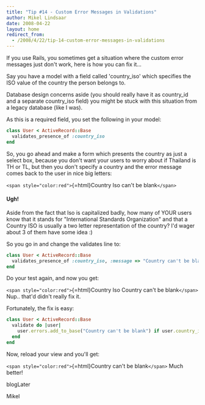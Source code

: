 ```yaml
---
title: "Tip #14 - Custom Error Messages in Validations"
author: Mikel Lindsaar
date: 2008-04-22
layout: home
redirect_from:
  - /2008/4/22/tip-14-custom-error-messages-in-validations
---
```

If you use Rails, you sometimes get a situation where the custom error
messages just don't work, here is how you can fix it...

Say you have a model with a field called 'country_iso' which specifies
the ISO value of the country the person belongs to.

Database design concerns aside (you should really have it as country_id
and a separate country_iso field) you might be stuck with this situation
from a legacy database (like I was).

As this is a required field, you set the following in your model:

``` ruby
class User < ActiveRecord::Base
  validates_presence_of :country_iso
end
```

So, you go ahead and make a form which presents the country as just a
select box, because you don't want your users to worry about if Thailand
is TH or TL, but then you don't specify a country and the error message
comes back to the user in nice big letters:

`<span style="color:red">`{=html}Country Iso can't be
blank`</span>`
#### Ugh!

Aside from the fact that Iso is capitalized badly, how many of YOUR
users know that it stands for "International Standards Organization" and
that a Country ISO is usually a two letter representation of the
country? I'd wager about 3 of them have some idea :)

So you go in and change the validates line to:

``` ruby
class User < ActiveRecord::Base
  validates_presence_of :country_iso, :message => "Country can't be blank"
end
```

Do your test again, and now you get:

`<span style="color:red">`{=html}Country Iso Country can't be
blank`</span>`
Nup.. that'd didn't really fix it.

Fortunately, the fix is easy:

``` ruby
class User < ActiveRecord::Base
  validate do |user|
    user.errors.add_to_base("Country can't be blank") if user.country_iso.blank?
  end
end
```

Now, reload your view and you'll get:

`<span style="color:red">`{=html}Country can't be blank`</span>`
Much better!

blogLater

Mikel
